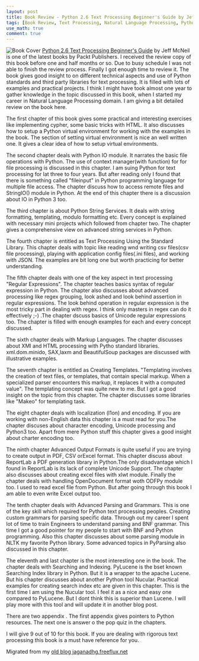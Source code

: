 ```yaml
---
layout: post
title: Book Review - Python 2.6 Text Processing Beginner's Guide by Jeff McNei
tags: [Book Review, Text Processing, Natural Language Processing, Python, Packt,PyLucene]
use_math: true
comment: true
---
```

![Book Cover](http://link.packtpub.com/41TW0o) [Python 2.6 Text Processing Beginner's Guide](http://link.packtpub.com/41TW0o) by Jeff McNeil is one of the latest books by Packt Publishers. I received the review copy of this book before one and half months or so. Due to busy schedule I was not able to finish the review process. Finally I got enough time to review it. The book gives good insight to on different technical aspects and use of Python standards and third party libraries for text processing. It is filled with lots of examples and practical projects. I think I might have took almost one year to gather knowledge in  the topic discussed in this book, when I started my career in Natural Language Processing domain. I am giving a bit detailed review on the book here. 

The first chapter of this book gives some practical and interesting exercises like implementing cypher, some basic tricks with HTML. It also discusses how to setup a Python virtual environment for working with the examples in the book. The section of setting virtual environment is nice an well written one. It gives a clear idea of how to setup virtual environments. 

The second chapter deals with Python IO module. It narrates the basic file operations with Python. The use of context manager(with function) for for file processing is discussed in this chapter. I am suing Python for text processing for lat three to four years. But after reading only I found that there is something called "fileinput" in Python programming language for multiple file access. The chapter discuss how to access remote files and StringIO() module in Python. At the end of this chapter there is a discussion about IO in Python 3 too.

The third chapter is about Python String Services. It deals with string formatting, templating, modulo formatting etc. Every concept is explained with necessary mini projects which followed from chapter two. The chapter gives a comprehensive view on advanced string services in Python.

The fourth chapter is entitled as Text Processing Using the Standard Library. This chapter deals with topic like reading wnd writing csv files(csv file processing), playing with application config files(.ini files), and working with JSON. The examples are bit long one but worth practicing for better understanding. 

The fifth chapter deals with one of the key aspect in text processing "Regular Expressions". The chapter teaches basics syntax of regular expression in Python. The chapter also discusses about advanced processing like regex grouping, look ashed and look behind assertion in regular expressions. The look behind operation in regular expression is the most tricky part in dealing with regex. I think only masters in regex can do it effectively ;-) .The chapter dscuss basics of Unicode regular expressions too. The chapter is filled with enough examples for each and every concept discussed.

The sixth chapter deals with Markup Languages. The chapter discusses about XMl and HTML processing with Pytho standard libraries. xml.dom.minido, SAX,laxm and BeautifulSoup packages are discussed with illustrative examples. 

The seventh chapter is entitled as Creating Templates. "Templating involves the creation of text files, or templates, that contain special markup. When a specialized parser encounters this markup, it replaces it with a computed value". The templating concept was quite new to me. But I got a good insight on the topic from this chapter. The chapter discusses some libraries like "Makeo" for templating task.

The eight chapter deals with localization (l1on) and encoding. If you are working with non-English data this chapter is a must read for you.The chapter discuses about character encoding, Unicode processing and Python3 too. Apart from mere Python stuff this chapter gives a good insight about charter encoding too. 


The ninth chapter Advanced Output Formats is quite useful if you are trying to create output in PDF, CSV orExcel format. This chapter discuss about ReportLab a PDF generation library in Python.The only disadvantage which I found in ReportLab is its lack of complete Unicode Support. The chapter also discusses about creating excel files with xlwt module. Finally the chapter deals with handling OpenDocument format woth ODFPy module too. I used to read excel file from Python. But after going through this book I am able to even write Excel output too.

The tenth chapter deals with Advanced Parsing and Grammars. This is one of the key skill which required for Python text processing peoples. Creating custom grammars for parsing specific data. Through out my career I spent lot of time to train Engineers to understand parsing and BNF grammar. This time I got a good pointer for my people to start with BNF and Python programming. Also this chapter discusses about some parsing module in NLTK my favorite Python library. Some advanced topics in PyParsing also discussed in this chapter. 

The eleventh and last chapter is the most interesting one in the book. The chapter deals with Searching and Indexing. PyLucene is the bset known Searching Index library in Python. But it is a wrapper to the apache Lucene. But his chapter discusses about another Python tool Nucular. Practical examples for creating search index etc are given in this chapter. This is the first time I am using the Nucular tool. I feel it as a nice and easy one compared to PyLucene. But I dont think this is superior than Lucene. I will play more with this tool and will update it in another blog post. 

There are two appendix . The first appendix gives pointers to Python resources. The next one is answer o the pop quiz in the chapters. 

I will give 9 out of 10 for this book. If you are dealing with rigorous text processing this book is a must have reference for you.


Migrated from my [old blog jaganadhg.freeflux.net](https://web.archive.org/web/20160323193721/http://jaganadhg.freeflux.net/blog)
